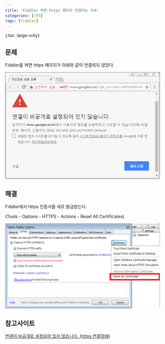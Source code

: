 ```yaml
---
title: 'Fiddler 켜면 https 페이지 안열리는 이슈'
categories: [기타]
tags: [fiddler]
---
```


{:toc .large-only}

## 문제

Fiddler를 켜면 https 페이지가 아래와 같이 연결되지 않았다.

<img src="/assets/img/blog/2022-01-27-fiddler-https_01.png">

## 해결

Fiddler에서 https 인증서를 새로 발급받는다.

(Tools - Options - HTTPS - Actions - Reset All Certificates)

<img src="/assets/img/blog/2022-01-27-fiddler-https_02.png">

## 참고사이트

[연결이 비공개로 설정되어 있지 않습니다. (https 연결장애)](https://m.blog.naver.com/PostView.naver?isHttpsRedirect=true&blogId=best798&logNo=221036498833)
